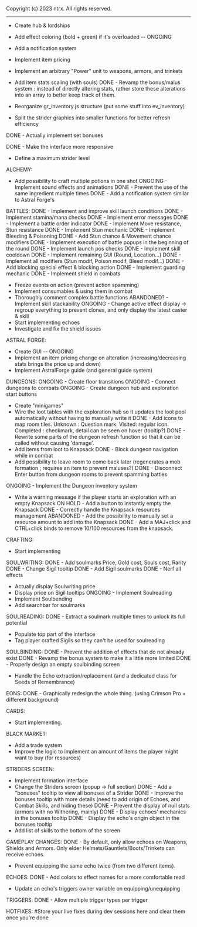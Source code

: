  Copyright (c) 2023 ntrx. All rights reserved.

 -------------------------------------------------------

- Create hub & lordships

- Add effect coloring (bold + green) if it's overloaded -- ONGOING
- Add a notification system
- Implement item pricing
- Implement an arbitrary "Power" unit to weapons, armors, and trinkets

- Add item stats scaling (with souls)
DONE - Revamp the bonus/malus system : instead of directly altering stats, rather store these alterations into an array to better keep track of them.

- Reorganize gr_inventory.js structure (put some stuff into ev_inventory)
- Split the strider graphics into smaller functions for better refresh efficiency

DONE - Actually implement set bonuses

DONE - Make the interface more responsive

- Define a maximum strider level

ALCHEMY:
- Add possibility to craft multiple potions in one shot
ONGOING - Implement sound effects and animations
DONE - Prevent the use of the same ingredient multiple times
DONE - Add a notification system similar to Astral Forge's

BATTLES:
DONE - Implement and improve skill launch conditions
DONE - Implement stamina/mana checks
DONE - Implement error messages
DONE - Implement a battle order indicator
DONE - Implement Move resistance, Stun resistance
DONE - Implement Stun mechanic
DONE - Implement Bleeding & Poisoning
DONE - Add Stun chance & Movement chance modifiers
DONE - Implement execution of battle popups in the beginning of the round
DONE - Implement launch pos checks
DONE - Implement skill cooldown
DONE - Implement remaining GUI (Round, Location...)
DONE - Implement all modifiers (Stun modif, Poison modif, Bleed modif...)
DONE - Add blocking special effect & blocking action
DONE - Implement guarding mechanic
DONE - Implement shield in combats
- Freeze events on action (prevent action spamming)
- Implement consumables & using them in combat
- Thoroughly comment complex battle functions
ABANDONED? - Implement skill stackability
ONGOING - Change active effect display -> regroup everything to prevent clones, and only display the latest caster & skill
- Start implementing echoes
- Investigate and fix the shield issues

ASTRAL FORGE:
- Create GUI -- ONGOING
- Implement an item pricing change on alteration (increasing/decreasing stats brings the price up and down)
- Implement AstralForge guide (and general guide system)

DUNGEONS:
ONGOING - Create floor transitions
ONGOING - Connect dungeons to combats
ONGOING - Create dungeon hub and exploration start buttons
- Create "minigames"
- Wire the loot tables with the exploration hub so it updates the loot pool automatically without having to manually write it
DONE - Add icons to map room tiles. Unknown : Question mark. Visited: regular icon. Completed : checkmark, detail can be seen on hover (tooltip?)
DONE - Rewrite some parts of the dungeon refresh function so that it can be called without causing 'damage'.
- Add items from loot to Knapsack
DONE - Block dungeon navigation while in combat
- Add possibility to leave room to come back later (regenerates a mob formation ; requires an item to prevent maluses?)
DONE - Disconnect Enter button from dungeon rooms to prevent spamming battles

ONGOING - Implement the Dungeon inventory system
- Write a warning message if the player starts an exploration with an empty Knapsack
ON HOLD - Add a button to instantly empty the Knapsack
DONE - Correctly handle the Knapsack resources management
ABANDONED - Add the possibility to manually set a resource amount to add into the Knapsack
DONE - Add a MAJ+click and CTRL+click binds to remove 10/100 resources from the knapsack.

CRAFTING:
- Start implementing

SOULWRITING:
DONE - Add soulmarks Price, Gold cost, Souls cost, Rarity
DONE - Change Sigil tooltip
DONE - Add Sigil soulmarks
DONE - Nerf all effects
- Actually display Soulwriting price
- Display price on Sigil tooltips
ONGOING - Implement Soulreading
- Implement Soulbending
- Add searchbar for soulmarks

SOULREADING:
DONE - Extract a soulmark multiple times to unlock its full potential
- Populate top part of the interface
- Tag player crafted Sigils so they can't be used for soulreading

SOULBINDING:
DONE - Prevent the addition of effects that do not already exist
DONE - Revamp the bonus system to make it a little more limited
DONE - Properly design an empty soulbinding screen
- Handle the Echo extraction/replacement (and a dedicated class for Seeds of Remembrance)

EONS:
DONE - Graphically redesign the whole thing. (using Crimson Pro + different background)

CARDS:
- Start implementing.

BLACK MARKET:
- Add a trade system
- Improve the logic to implement an amount of items the player might want to buy (for resources)

STRIDERS SCREEN:
- Implement formation interface
- Change the Striders screen (popup -> full section)
DONE - Add a "bonuses" tooltip to view all bonuses of a Strider
DONE - Improve the bonuses tooltip with more details (need to add origin of Echoes, and Combat Skills, and hiding these)
DONE - Prevent the display of null stats (armors with no Withering, mainly)
DONE - Display echoes' mechanics in the bonuses tooltip
DONE - Display the echo's origin object in the bonuses tooltip
- Add list of skills to the bottom of the screen

GAMEPLAY CHANGES:
DONE - By default, only allow echoes on Weapons, Shields and Armors. Only elder Helmets/Gauntlets/Boots/Trinkets can receive echoes.
- Prevent equipping the same echo twice (from two different items).

ECHOES: 
DONE - Add colors to effect names for a more comfortable read
- Update an echo's triggers owner variable on equipping/unequipping

TRIGGERS: 
DONE - Allow multiple trigger types per trigger

HOTFIXES: #Store your live fixes during dev sessions here and clear them once you're done
